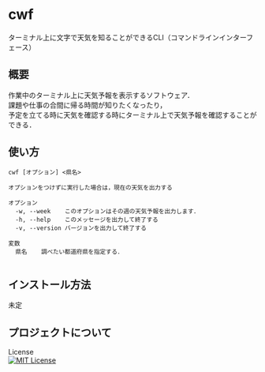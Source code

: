 # cwf
ターミナル上に文字で天気を知ることができるCLI（コマンドラインインターフェース）
## 概要
作業中のターミナル上に天気予報を表示するソフトウェア．  
課題や仕事の合間に帰る時間が知りたくなったり，  
予定を立てる時に天気を確認する時にターミナル上で天気予報を確認することができる．  

## 使い方
```
cwf [オプション] <県名>

オプションをつけずに実行した場合は，現在の天気を出力する

オプション
  -w, --week    このオプションはその週の天気予報を出力します．
  -h, --help    このメッセージを出力して終了する
  -v, --version バージョンを出力して終了する

変数
  県名    調べたい都道府県を指定する．
  
```
## インストール方法
  未定
  
## プロジェクトについて
  License  
  [![MIT License](http://img.shields.io/badge/license-MIT-blue.svg?style=flat)](LICENSE)
